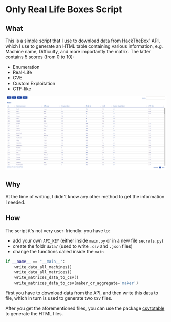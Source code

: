 # Only Real Life Boxes Script

## What

This is a simple script that I use to download data from HackTheBox' API, which I use to generate an HTML table containing various information, e.g. Machine name, Difficulty, and more importantly the matrix. The latter contains 5 scores (from 0 to 10):

- Enumeration
- Real-Life
- CVE
- Custom Exploitation
- CTF-like

![Example of the output](./images/example.png)

## Why

At the time of writing, I didn't know any other method to get the information I needed.

## How

The script it's not very user-friendly: you have to:

- add your own `API_KEY` (either inside `main.py` or in a new file `secrets.py`)
- create the foldr `data/` (used to write `.csv` and `.json` files)
- change the functions called inside the `main`

```py
if __name__ == "__main__":
    write_data_all_machines()
    write_data_all_matrices()
    write_matrices_data_to_csv()
    write_matrices_data_to_csv(maker_or_aggregate='maker')
```

First you have to download data from the API, and then write this data to file, which in turn is used to generate two `CSV` files.

After you get the aforementioned files, you can use the package [csvtotable](https://github.com/vividvilla/csvtotable) to generate the HTML files.

